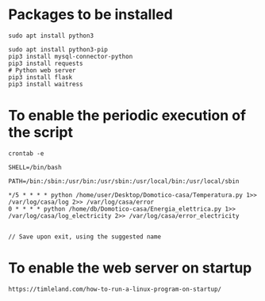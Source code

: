 # Packages to be installed

    sudo apt install python3

    sudo apt install python3-pip
    pip3 install mysql-connector-python
    pip3 install requests
    # Python web server
    pip3 install flask
    pip3 install waitress


# To enable the periodic execution of the script

    crontab -e

    SHELL=/bin/bash

    PATH=/bin:/sbin:/usr/bin:/usr/sbin:/usr/local/bin:/usr/local/sbin

    */5 * * * * python /home/user/Desktop/Domotico-casa/Temperatura.py 1>> /var/log/casa/log 2>> /var/log/casa/error
    0 * * * * python /home/db/Domotico-casa/Energia_elettrica.py 1>> /var/log/casa/log_electricity 2>> /var/log/casa/error_electricity


    // Save upon exit, using the suggested name


# To enable the web server on startup

    https://timleland.com/how-to-run-a-linux-program-on-startup/

